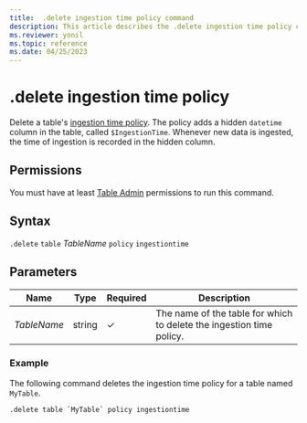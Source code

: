 ```yaml
---
title:  .delete ingestion time policy command
description: This article describes the .delete ingestion time policy command in Azure Data Explorer.
ms.reviewer: yonil
ms.topic: reference
ms.date: 04/25/2023
---
```

# .delete ingestion time policy

Delete a table's [ingestion time policy](ingestiontimepolicy.md). The policy adds a hidden `datetime` column in the table, called `$IngestionTime`. Whenever new data is ingested, the time of ingestion is recorded in the hidden column.

## Permissions

You must have at least [Table Admin](access-control/role-based-access-control.md) permissions to run this command.

## Syntax

`.delete` `table` *TableName* `policy` `ingestiontime`

## Parameters

|Name|Type|Required|Description|
|--|--|--|--|
|*TableName*|string|&check;|The name of the table for which to delete the ingestion time policy.|

### Example

The following command deletes the ingestion time policy for a table named `MyTable`.

```kusto
.delete table `MyTable` policy ingestiontime 
```
